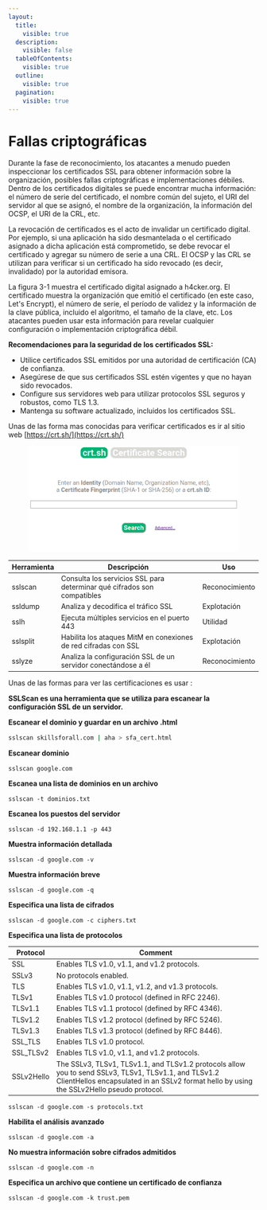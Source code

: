 ```yaml
---
layout:
  title:
    visible: true
  description:
    visible: false
  tableOfContents:
    visible: true
  outline:
    visible: true
  pagination:
    visible: true
---
```


# Fallas criptográficas

Durante la fase de reconocimiento, los atacantes a menudo pueden inspeccionar los certificados SSL para obtener información sobre la organización, posibles fallas criptográficas e implementaciones débiles. Dentro de los certificados digitales se puede encontrar mucha información: el número de serie del certificado, el nombre común del sujeto, el URI del servidor al que se asignó, el nombre de la organización, la información del OCSP, el URI de la CRL, etc.

La revocación de certificados es el acto de invalidar un certificado digital. Por ejemplo, si una aplicación ha sido desmantelada o el certificado asignado a dicha aplicación está comprometido, se debe revocar el certificado y agregar su número de serie a una CRL. El OCSP y las CRL se utilizan para verificar si un certificado ha sido revocado (es decir, invalidado) por la autoridad emisora.

La figura 3-1 muestra el certificado digital asignado a h4cker.org. El certificado muestra la organización que emitió el certificado (en este caso, Let's Encrypt), el número de serie, el período de validez y la información de la clave pública, incluido el algoritmo, el tamaño de la clave, etc. Los atacantes pueden usar esta información para revelar cualquier configuración o implementación criptográfica débil.

**Recomendaciones para la seguridad de los certificados SSL:**

* Utilice certificados SSL emitidos por una autoridad de certificación (CA) de confianza.
* Asegúrese de que sus certificados SSL estén vigentes y que no hayan sido revocados.
* Configure sus servidores web para utilizar protocolos SSL seguros y robustos, como TLS 1.3.
* Mantenga su software actualizado, incluidos los certificados SSL.

Unas de las forma mas conocidas para verificar certificados es ir al sitio web [https://crt.sh/](https://crt.sh/)

<figure><img src="../../.gitbook/assets/2023-10-27_03-00.png" alt=""><figcaption></figcaption></figure>

| Herramienta | Descripción                                                             | Uso            |
| ----------- | ----------------------------------------------------------------------- | -------------- |
| sslscan     | Consulta los servicios SSL para determinar qué cifrados son compatibles | Reconocimiento |
| ssldump     | Analiza y decodifica el tráfico SSL                                     | Explotación    |
| sslh        | Ejecuta múltiples servicios en el puerto 443                            | Utilidad       |
| sslsplit    | Habilita los ataques MitM en conexiones de red cifradas con SSL         | Explotación    |
| sslyze      | Analiza la configuración SSL de un servidor conectándose a él           | Reconocimiento |

Unas de las formas para ver las certificaciones es usar :

**SSLScan es una herramienta  que se utiliza para escanear la configuración SSL de un servidor.**

**Escanear el dominio y guardar en un archivo .html**

```bash
sslscan skillsforall.com | aha > sfa_cert.html
```

**Escanear dominio**&#x20;

```
sslscan google.com
```

**Escanea una lista de dominios en un archivo**&#x20;

```
sslscan -t dominios.txt
```

**Escanea los puestos del servidor**

```
sslscan -d 192.168.1.1 -p 443
```

**Muestra información detallada**&#x20;

```
sslscan -d google.com -v
```

**Muestra información breve**

```
sslscan -d google.com -q
```

**Especifica una lista de cifrados**

```
sslscan -d google.com -c ciphers.txt
```

**Especifica una lista de protocolos**

| Protocol   | Comment                                                                                                                                                                                           |
| ---------- | ------------------------------------------------------------------------------------------------------------------------------------------------------------------------------------------------- |
| SSL        | Enables TLS v1.0, v1.1, and v1.2 protocols.                                                                                                                                                       |
| SSLv3      | No protocols enabled.                                                                                                                                                                             |
| TLS        | Enables TLS v1.0, v1.1, v1.2, and v1.3 protocols.                                                                                                                                                 |
| TLSv1      | Enables TLS v1.0 protocol (defined in RFC 2246).                                                                                                                                                  |
| TLSv1.1    | Enables TLS v1.1 protocol (defined by RFC 4346).                                                                                                                                                  |
| TLSv1.2    | Enables TLS v1.2 protocol (defined by RFC 5246).                                                                                                                                                  |
| TLSv1.3    | Enables TLS v1.3 protocol (defined by RFC 8446).                                                                                                                                                  |
| SSL\_TLS   | Enables TLS v1.0 protocol.                                                                                                                                                                        |
| SSL\_TLSv2 | Enables TLS v1.0, v1.1, and v1.2 protocols.                                                                                                                                                       |
| SSLv2Hello | The SSLv3, TLSv1, TLSv1.1, and TLSv1.2 protocols allow you to send SSLv3, TLSv1, TLSv1.1, and TLSv1.2 ClientHellos encapsulated in an SSLv2 format hello by using the SSLv2Hello pseudo protocol. |

```
sslscan -d google.com -s protocols.txt
```

**Habilita el análisis avanzado**

```
sslscan -d google.com -a
```

**No muestra información sobre cifrados admitidos**

```
sslscan -d google.com -n
```

**Especifica un archivo que contiene un certificado de confianza**

```
sslscan -d google.com -k trust.pem
```

